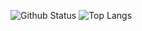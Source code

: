 ![Github Status](https://github-readme-stats.vercel.app/api?username=Bicheng-guo)
![Top Langs](https://github-readme-stats.vercel.app/api/top-langs/?username=Bicheng-guo)


